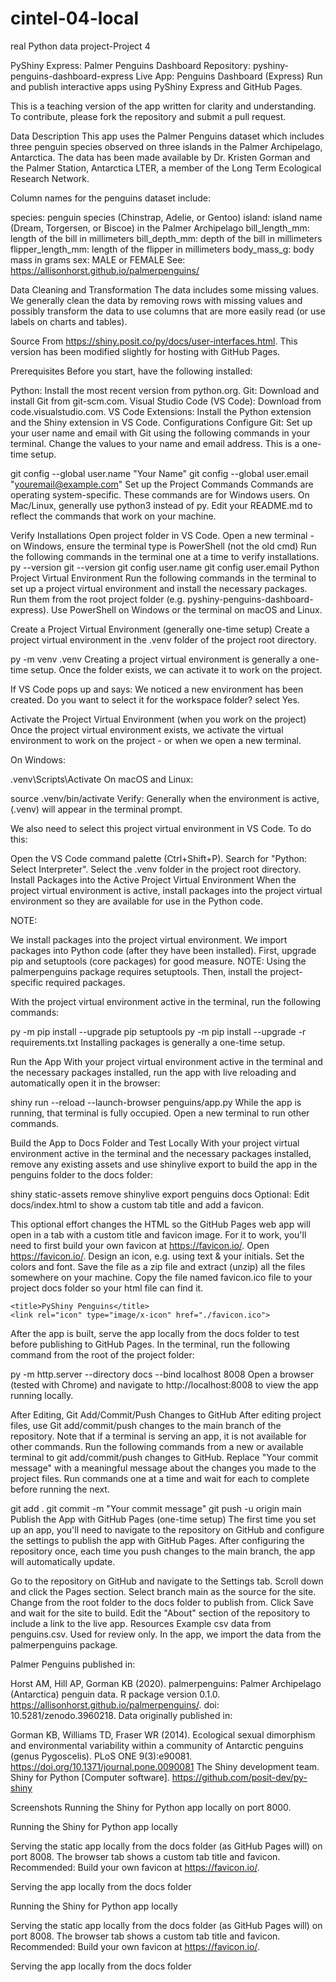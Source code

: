 # cintel-04-local
real Python data project-Project 4

PyShiny Express: Palmer Penguins Dashboard
Repository: pyshiny-penguins-dashboard-express
Live App: Penguins Dashboard (Express)
Run and publish interactive apps using PyShiny Express and GitHub Pages.

This is a teaching version of the app written for clarity and understanding. To contribute, please fork the repository and submit a pull request.

Data Description
This app uses the Palmer Penguins dataset which includes three penguin species observed on three islands in the Palmer Archipelago, Antarctica. The data has been made available by Dr. Kristen Gorman and the Palmer Station, Antarctica LTER, a member of the Long Term Ecological Research Network.

Column names for the penguins dataset include:

species: penguin species (Chinstrap, Adelie, or Gentoo)
island: island name (Dream, Torgersen, or Biscoe) in the Palmer Archipelago
bill_length_mm: length of the bill in millimeters
bill_depth_mm: depth of the bill in millimeters
flipper_length_mm: length of the flipper in millimeters
body_mass_g: body mass in grams
sex: MALE or FEMALE
See: https://allisonhorst.github.io/palmerpenguins/

Data Cleaning and Transformation
The data includes some missing values. We generally clean the data by removing rows with missing values and possibly transform the data to use columns that are more easily read (or use labels on charts and tables).

Source
From https://shiny.posit.co/py/docs/user-interfaces.html. This version has been modified slightly for hosting with GitHub Pages.

Prerequisites
Before you start, have the following installed:

Python: Install the most recent version from python.org.
Git: Download and install Git from git-scm.com.
Visual Studio Code (VS Code): Download from code.visualstudio.com.
VS Code Extensions: Install the Python extension and the Shiny extension in VS Code.
Configurations
Configure Git: Set up your user name and email with Git using the following commands in your terminal. Change the values to your name and email address. This is a one-time setup.

git config --global user.name "Your Name"
git config --global user.email "youremail@example.com"
Set up the Project
Commands
Commands are operating system-specific. These commands are for Windows users. On Mac/Linux, generally use python3 instead of py. Edit your README.md to reflect the commands that work on your machine.

Verify Installations
Open project folder in VS Code.
Open a new terminal - on Windows, ensure the terminal type is PowerShell (not the old cmd)
Run the following commands in the terminal one at a time to verify installations.
py --version
git --version
git config user.name
git config user.email
Python Project Virtual Environment
Run the following commands in the terminal to set up a project virtual environment and install the necessary packages. Run them from the root project folder (e.g. pyshiny-penguins-dashboard-express). Use PowerShell on Windows or the terminal on macOS and Linux.

Create a Project Virtual Environment (generally one-time setup)
Create a project virtual environment in the .venv folder of the project root directory.

py -m venv .venv
Creating a project virtual environment is generally a one-time setup. Once the folder exists, we can activate it to work on the project.

If VS Code pops up and says: We noticed a new environment has been created. Do you want to select it for the workspace folder? select Yes.

Activate the Project Virtual Environment (when you work on the project)
Once the project virtual environment exists, we activate the virtual environment to work on the project - or when we open a new terminal.

On Windows:

.venv\Scripts\Activate
On macOS and Linux:

source .venv/bin/activate
Verify: Generally when the environment is active, (.venv) will appear in the terminal prompt.

We also need to select this project virtual environment in VS Code. To do this:

Open the VS Code command palette (Ctrl+Shift+P).
Search for "Python: Select Interpreter".
Select the .venv folder in the project root directory.
Install Packages into the Active Project Virtual Environment
When the project virtual environment is active, install packages into the project virtual environment so they are available for use in the Python code.

NOTE:

We install packages into the project virtual environment.
We import packages into Python code (after they have been installed).
First, upgrade pip and setuptools (core packages) for good measure. NOTE: Using the palmerpenguins package requires setuptools. Then, install the project-specific required packages.

With the project virtual environment active in the terminal, run the following commands:

py -m pip install --upgrade pip setuptools
py -m pip install --upgrade -r requirements.txt
Installing packages is generally a one-time setup.

Run the App
With your project virtual environment active in the terminal and the necessary packages installed, run the app with live reloading and automatically open it in the browser:

shiny run --reload --launch-browser penguins/app.py
While the app is running, that terminal is fully occupied. Open a new terminal to run other commands.

Build the App to Docs Folder and Test Locally
With your project virtual environment active in the terminal and the necessary packages installed, remove any existing assets and use shinylive export to build the app in the penguins folder to the docs folder:

shiny static-assets remove
shinylive export penguins docs
Optional: Edit docs/index.html to show a custom tab title and add a favicon.

This optional effort changes the HTML so the GitHub Pages web app will open in a tab with a custom title and favicon image. For it to work, you'll need to first build your own favicon at https://favicon.io/. Open https://favicon.io/. Design an icon, e.g. using text & your initials. Set the colors and font. Save the file as a zip file and extract (unzip) all the files somewhere on your machine. Copy the file named favicon.ico file to your project docs folder so your html file can find it.

    <title>PyShiny Penguins</title>
    <link rel="icon" type="image/x-icon" href="./favicon.ico">
After the app is built, serve the app locally from the docs folder to test before publishing to GitHub Pages. In the terminal, run the following command from the root of the project folder:

py -m http.server --directory docs --bind localhost 8008
Open a browser (tested with Chrome) and navigate to http://localhost:8008 to view the app running locally.

After Editing, Git Add/Commit/Push Changes to GitHub
After editing project files, use Git add/commit/push changes to the main branch of the repository. Note that if a terminal is serving an app, it is not available for other commands. Run the following commands from a new or available terminal to git add/commit/push changes to GitHub. Replace "Your commit message" with a meaningful message about the changes you made to the project files. Run commands one at a time and wait for each to complete before running the next.

git add .
git commit -m "Your commit message"
git push -u origin main
Publish the App with GitHub Pages (one-time setup)
The first time you set up an app, you'll need to navigate to the repository on GitHub and configure the settings to publish the app with GitHub Pages. After configuring the repository once, each time you push changes to the main branch, the app will automatically update.

Go to the repository on GitHub and navigate to the Settings tab.
Scroll down and click the Pages section.
Select branch main as the source for the site.
Change from the root folder to the docs folder to publish from.
Click Save and wait for the site to build.
Edit the "About" section of the repository to include a link to the live app.
Resources
Example csv data from penguins.csv. Used for review only. In the app, we import the data from the palmerpenguins package.

Palmer Penguins published in:

Horst AM, Hill AP, Gorman KB (2020). palmerpenguins: Palmer Archipelago (Antarctica) penguin data. R package version 0.1.0. https://allisonhorst.github.io/palmerpenguins/. doi: 10.5281/zenodo.3960218.
Data originally published in:

Gorman KB, Williams TD, Fraser WR (2014). Ecological sexual dimorphism and environmental variability within a community of Antarctic penguins (genus Pygoscelis). PLoS ONE 9(3):e90081. https://doi.org/10.1371/journal.pone.0090081
The Shiny development team. Shiny for Python [Computer software]. https://github.com/posit-dev/py-shiny

Screenshots
Running the Shiny for Python app locally on port 8000.

Running the Shiny for Python app locally

Serving the static app locally from the docs folder (as GitHub Pages will) on port 8008. The browser tab shows a custom tab title and favicon. Recommended: Build your own favicon at https://favicon.io/.

Serving the app locally from the docs folder

Running the Shiny for Python app locally

Serving the static app locally from the docs folder (as GitHub Pages will) on port 8008. The browser tab shows a custom tab title and favicon. Recommended: Build your own favicon at https://favicon.io/.

Serving the app locally from the docs folder

